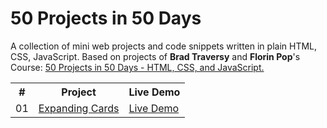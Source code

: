 # 50 Projects in 50 Days

A collection of mini web projects and code snippets written in plain HTML, CSS, JavaScript.
Based on projects of **Brad Traversy** and **Florin Pop**'s Course: [50 Projects in 50 Days - HTML, CSS, and JavaScript.](https://50projects50days.com/)
<table>
  <tr>
    <th>#</th>
    <th>Project</th>
    <th>Live Demo</th>
  </tr>
  <tr>
    <td>01</td>
    <td><a href="https://github.com/alishata128/50-projects-in-50-days/blob/main/1-expanding-cards.html" target="_blank">Expanding Cards</a></td>
    <td><a href="" target="_black">Live Demo</a></td>
  </tr>
</table>
